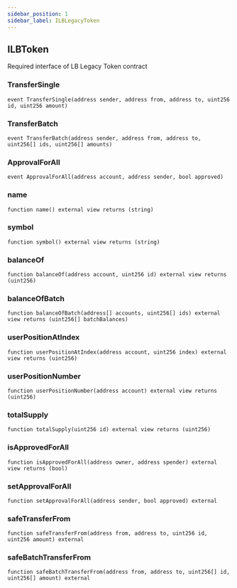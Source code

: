 ```yaml
---
sidebar_position: 1
sidebar_label: ILBLegacyToken
---
```


## ILBToken

Required interface of LB Legacy Token contract

### TransferSingle

```solidity
event TransferSingle(address sender, address from, address to, uint256 id, uint256 amount)
```

### TransferBatch

```solidity
event TransferBatch(address sender, address from, address to, uint256[] ids, uint256[] amounts)
```

### ApprovalForAll

```solidity
event ApprovalForAll(address account, address sender, bool approved)
```

### name

```solidity
function name() external view returns (string)
```

### symbol

```solidity
function symbol() external view returns (string)
```

### balanceOf

```solidity
function balanceOf(address account, uint256 id) external view returns (uint256)
```

### balanceOfBatch

```solidity
function balanceOfBatch(address[] accounts, uint256[] ids) external view returns (uint256[] batchBalances)
```

### userPositionAtIndex

```solidity
function userPositionAtIndex(address account, uint256 index) external view returns (uint256)
```

### userPositionNumber

```solidity
function userPositionNumber(address account) external view returns (uint256)
```

### totalSupply

```solidity
function totalSupply(uint256 id) external view returns (uint256)
```

### isApprovedForAll

```solidity
function isApprovedForAll(address owner, address spender) external view returns (bool)
```

### setApprovalForAll

```solidity
function setApprovalForAll(address sender, bool approved) external
```

### safeTransferFrom

```solidity
function safeTransferFrom(address from, address to, uint256 id, uint256 amount) external
```

### safeBatchTransferFrom

```solidity
function safeBatchTransferFrom(address from, address to, uint256[] id, uint256[] amount) external
```
